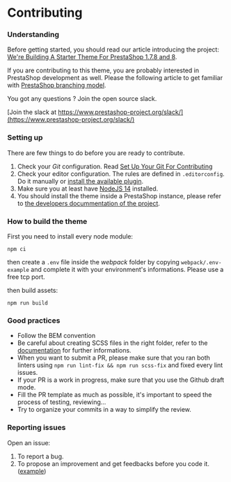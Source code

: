 # Contributing

### Understanding

Before getting started, you should read our article introducing the project:
[We're Building A Starter Theme For PrestaShop 1.7.8 and 8](https://build.prestashop-project.org/news/2022/new-theme-announce/).

If you are contributing to this theme, you are probably interested in PrestaShop development as well. Please the following article to get familiar with [PrestaShop branching model](https://build.prestashop-project.org/news/2015/introducing-new-branching-model-prestashop/).

You got any questions ? Join the open source slack.

[Join the slack at https://www.prestashop-project.org/slack/](https://www.prestashop-project.org/slack/)

### Setting up

There are few things to do before you are ready to contribute.

1. Check your _Git_ configuration. Read [Set Up Your Git For Contributing](https://build.prestashop-project.org/howtos/misc/set-up-your-git-for-contributing/)
2. Check your editor configuration. The rules are defined in `.editorconfig`. Do it manually or [install the available plugin](http://editorconfig.org/#download).
3. Make sure you at least have [NodeJS 14](https://nodejs.org/en/download/) installed.
4. You should install the theme inside a PrestaShop instance, please refer to [the developers docummentation of the project](https://devdocs.prestashop-project.org/1.7/basics/installation/).

### How to build the theme

First you need to install every node module:

`npm ci`

then create a `.env` file inside the *webpack* folder by copying `webpack/.env-example` and complete it with your environment's informations. Please use a free tcp port.

then build assets:

`npm run build`

### Good practices

- Follow the BEM convention
- Be careful about creating SCSS files in the right folder, refer to the [documentation](https://build.prestashop-project.org/hummingbird/) for further informations.
- When you want to submit a PR, please make sure that you ran both linters using `npm run lint-fix && npm run scss-fix` and fixed every lint issues.
- If your PR is a work in progress, make sure that you use the Github draft mode.
- Fill the PR template as much as possible, it's important to speed the process of testing, reviewing...
- Try to organize your commits in a way to simplify the review.

### Reporting issues

Open an issue:

1. To report a bug.
2. To propose an improvement and get feedbacks before you code it. ([example](https://github.com/PrestaShop/hummingbird/issues/))
